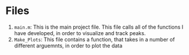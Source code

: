 

# Files #
1. `main.m`: This is the main project file. This file calls all of the 
           functions I have developed, in order to visualize and track peaks.
2. `Make_Plots`: This file contains a function, that takes in a number of 
                 different arguemnts, in order to plot the data
